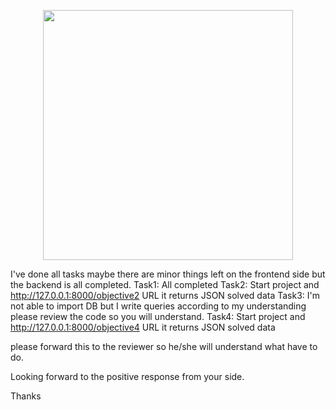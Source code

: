 <p align="center"><a href="https://laravel.com" target="_blank"><img src="https://raw.githubusercontent.com/laravel/art/master/logo-lockup/5%20SVG/2%20CMYK/1%20Full%20Color/laravel-logolockup-cmyk-red.svg" width="400"></a></p>

I've done all tasks maybe there are minor things left on the frontend side but the backend is all completed.
Task1: All completed
Task2: Start project and http://127.0.0.1:8000/objective2 URL it returns JSON solved data
Task3: I'm not able to import DB but I write queries according to my understanding please review the code so you will understand.
Task4: Start project and http://127.0.0.1:8000/objective4 URL it returns JSON solved data

please forward this to the reviewer so he/she will understand what have to do.

Looking forward to the positive response from your side.

Thanks


